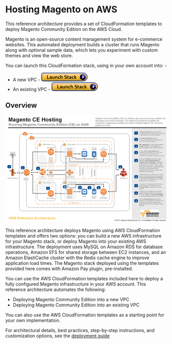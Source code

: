 # Hosting Magento on AWS

This reference architecture provides a set of CloudFormation templates to deploy Magento Community Edition on the AWS Cloud.

Magento is an open-source content management system for e-commerce websites. This automated deployment builds a cluster that runs Magento along with optional sample data, which lets you experiment with custom themes and view the web store.

You can launch this CloudFormation stack, using in your own account into: -
  * A new VPC - [![cloudformation-launch-stack](images/cloudformation-launch-stack.png)](https://console.aws.amazon.com/cloudformation/home?region=us-west-2#/stacks/new?stackName=Magento&templateURL=https://s3.amazonaws.com/quickstart-reference/magento/latest/templates/magento-master.template)
  * An existing VPC - [![cloudformation-launch-stack](images/cloudformation-launch-stack.png)](https://console.aws.amazon.com/cloudformation/home?region=us-west-2#/stacks/new?stackName=Magento&templateURL=https://s3.amazonaws.com/quickstart-reference/magento/latest/templates/magento.template)

## Overview
![architecture-overview](images/aws-refarch-magento.png)

This reference architecture deploys Magento using AWS CloudFormation templates and offers two options: you can build a new AWS infrastructure for your Magento stack, or deploy Magento into your existing AWS infrastructure. The deployment uses MySQL on Amazon RDS for database operations, Amazon EFS for shared storage between EC2 instances, and an Amazon ElastiCache cluster with the Redis cache engine to improve application load times. The Magento stack deployed using the templates provided here comes with Amazon Pay plugin,  pre-installed.

You can use the AWS CloudFormation templates included here to deploy a fully configured Magento infrastructure in your AWS account. This reference architecture automates the following:
  * Deploying Magento Community Edition into a new VPC
  * Deploying Magento Community Edition into an existing VPC
  
You can also use the AWS CloudFormation templates as a starting point for your own implementation.

For architectural details, best practices, step-by-step instructions, and customization options, see the [deployment guide](http://docs.aws.amazon.com/quickstart/latest/magento/welcome.html)

